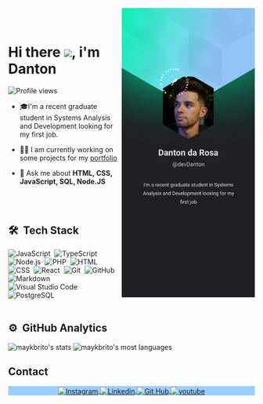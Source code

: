 <img align="right" height="590em" src="./assets/@devDanton.svg">
<br></br>
<h1 align="left">Hi there <img src="https://raw.githubusercontent.com/kaueMarques/kaueMarques/master/hi.gif" height="30px">, i'm Danton </h1>
<p align="left"> <img src="https://komarev.com/ghpvc/?username=devDanton&color=red" alt="Profile views" /> </p>

- 🎓I'm a recent graduate student in Systems Analysis and Development looking for my first job.
  
- 👨‍💻 I am currently working on some projects for my [portfolio]([https://](https://devdanton.github.io/devlinks/))

- 💬 Ask me about **HTML, CSS, JavaScript, SQL, Node.JS**

<br></br>

## 🛠 &nbsp;Tech Stack
![JavaScript](https://img.shields.io/badge/-JavaScript-05122A?style=flat&logo=javascript)&nbsp;
![TypeScript](https://img.shields.io/badge/-TypeScript-05122A?style=flat&logo=typescript)&nbsp;
![Node.js](https://img.shields.io/badge/-Node.js-05122A?style=flat&logo=node.js)&nbsp;
![PHP](https://img.shields.io/badge/-PHP-05122A?style=flat&logo=php)&nbsp;
![HTML](https://img.shields.io/badge/-HTML-05122A?style=flat&logo=HTML5)&nbsp;
![CSS](https://img.shields.io/badge/-CSS-05122A?style=flat&logo=CSS3&logoColor=1572B6)&nbsp;
![React](https://img.shields.io/badge/-React-05122A?style=flat&logo=react)&nbsp;
![Git](https://img.shields.io/badge/-Git-05122A?style=flat&logo=git)&nbsp;
![GitHub](https://img.shields.io/badge/-GitHub-05122A?style=flat&logo=github)&nbsp;
![Markdown](https://img.shields.io/badge/-Markdown-05122A?style=flat&logo=markdown)&nbsp;
![Visual Studio Code](https://img.shields.io/badge/-Visual%20Studio%20Code-05122A?style=flat&logo=visual-studio-code&logoColor=007ACC)&nbsp;
![PostgreSQL](https://img.shields.io/badge/-PostgreSQL-05122A?style=flat&logo=postgresql)&nbsp;
<br><br>
## ⚙️ &nbsp;GitHub Analytics
<!-- https://github.com/anuraghazra/github-readme-stats/blob/master/themes/README.md -->
<p align="left">
<img width="530em" src="https://github-readme-stats.vercel.app/api?username=devDanton&show_icons=true&theme=react" alt="maykbrito's stats"/>
<img width="530em" src="https://github-readme-stats.vercel.app/api/top-langs/?username=maykbrito&layout=compact&theme=react" alt="maykbrito's most languages"/>
</p>

## Contact

<p align="center" style="background:#9ACFFF">
<a href="[https://](https://www.instagram.com/danton_0/)" target="_blank">
  <img align="center" src="https://img.shields.io/badge/-@danton-05122A?style=flat&logo=instagram" alt="Instagram"/>  
</a>
<a href="https://www.linkedin.com/in/dantondarosa/" target="_blank">
  <img align="center" src="https://img.shields.io/badge/-Danton-05122A?style=flat&logo=linkedin" alt="Linkedin"/>
</a>
<a href="https://github.com/devDanton" target="_blank">
 <img align="center" src="https://img.shields.io/badge/-devDanton-05122A?style=flat&logo=github" alt="Git Hub"/>
</a>
<a href="https://www.youtube.com/@devDanton" target="_blank">
 <img align="center" src="https://img.shields.io/badge/-devDanton-05122A?style=flat&logo=youtube" alt="youtube"/>
</a>
</p>

<!--
<img width="490em" src="https://github-readme-twitter-gazf.vercel.app/api?id=maykbrito&layout=wide&show_reply=off&show_retweet=off" />
**maykbrito/maykbrito** is a ✨ _special_ ✨ repository because its `README.md` (this file) appears on your GitHub profile.
Here are some ideas to get you started:
- 🔭 I’m currently working on ...
- 🌱 I’m currently learning ...
- 👯 I’m looking to collaborate on ...
- 🤔 I’m looking for help with ...
- 💬 Ask me about ...
- 📫 How to reach me: ...
- 😄 Pronouns: ...
- ⚡ Fun fact: ...


<!--
**devDanton/devDanton** is a ✨ _special_ ✨ repository because its `README.md` (this file) appears on your GitHub profile.

Here are some ideas to get you started:

- 🔭 I’m currently working on ...
- 🌱 I’m currently learning ...
- 👯 I’m looking to collaborate on ...
- 🤔 I’m looking for help with ...
- 💬 Ask me about ...
- 📫 How to reach me: ...
- 😄 Pronouns: ...
- ⚡ Fun fact: ...
-->
